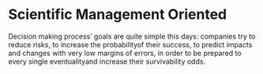 # Scientific Management Oriented
Decision making process’ goals are quite simple this days: companies try to reduce risks, to increase the probabilityof their success, to predict impacts and changes with very low margins of errors, in order to be prepared to every single eventualityand increase their survivability odds.
